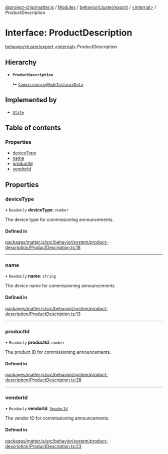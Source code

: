 [@project-chip/matter.js](../README.md) / [Modules](../modules.md) / [behavior/cluster/export](../modules/behavior_cluster_export.md) / [\<internal\>](../modules/behavior_cluster_export._internal_.md) / ProductDescription

# Interface: ProductDescription

[behavior/cluster/export](../modules/behavior_cluster_export.md).[\<internal\>](../modules/behavior_cluster_export._internal_.md).ProductDescription

## Hierarchy

- **`ProductDescription`**

  ↳ [`CommissioningModeInstanceData`](common_export.CommissioningModeInstanceData.md)

## Implemented by

- [`State`](../classes/node_export._internal_.ProductDescriptionServer.State.md)

## Table of contents

### Properties

- [deviceType](behavior_cluster_export._internal_.ProductDescription.md#devicetype)
- [name](behavior_cluster_export._internal_.ProductDescription.md#name)
- [productId](behavior_cluster_export._internal_.ProductDescription.md#productid)
- [vendorId](behavior_cluster_export._internal_.ProductDescription.md#vendorid)

## Properties

### deviceType

• `Readonly` **deviceType**: `number`

The device type for commissioning announcements.

#### Defined in

[packages/matter.js/src/behavior/system/product-description/ProductDescription.ts:18](https://github.com/project-chip/matter.js/blob/558e12c94a201592c28c7bc0743705360b3e5ca6/packages/matter.js/src/behavior/system/product-description/ProductDescription.ts#L18)

___

### name

• `Readonly` **name**: `string`

The device name for commissioning announcements.

#### Defined in

[packages/matter.js/src/behavior/system/product-description/ProductDescription.ts:13](https://github.com/project-chip/matter.js/blob/558e12c94a201592c28c7bc0743705360b3e5ca6/packages/matter.js/src/behavior/system/product-description/ProductDescription.ts#L13)

___

### productId

• `Readonly` **productId**: `number`

The product ID for commissioning announcements.

#### Defined in

[packages/matter.js/src/behavior/system/product-description/ProductDescription.ts:28](https://github.com/project-chip/matter.js/blob/558e12c94a201592c28c7bc0743705360b3e5ca6/packages/matter.js/src/behavior/system/product-description/ProductDescription.ts#L28)

___

### vendorId

• `Readonly` **vendorId**: [`VendorId`](../modules/datatype_export.md#vendorid)

The vendor ID for commissioning announcements.

#### Defined in

[packages/matter.js/src/behavior/system/product-description/ProductDescription.ts:23](https://github.com/project-chip/matter.js/blob/558e12c94a201592c28c7bc0743705360b3e5ca6/packages/matter.js/src/behavior/system/product-description/ProductDescription.ts#L23)
